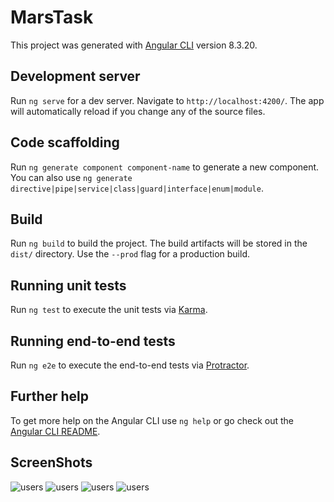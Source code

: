 # MarsTask

This project was generated with [Angular CLI](https://github.com/angular/angular-cli) version 8.3.20.

## Development server

Run `ng serve` for a dev server. Navigate to `http://localhost:4200/`. The app will automatically reload if you change any of the source files.

## Code scaffolding

Run `ng generate component component-name` to generate a new component. You can also use `ng generate directive|pipe|service|class|guard|interface|enum|module`.

## Build

Run `ng build` to build the project. The build artifacts will be stored in the `dist/` directory. Use the `--prod` flag for a production build.

## Running unit tests

Run `ng test` to execute the unit tests via [Karma](https://karma-runner.github.io).

## Running end-to-end tests

Run `ng e2e` to execute the end-to-end tests via [Protractor](http://www.protractortest.org/).

## Further help

To get more help on the Angular CLI use `ng help` or go check out the [Angular CLI README](https://github.com/angular/angular-cli/blob/master/README.md).


## ScreenShots 

![users](https://github.com/surendrapuppalla/task/blob/main/src/assets/allUsers1.png)
![users](https://github.com/surendrapuppalla/task/blob/main/src/assets/userDetails2.png)
![users](https://github.com/surendrapuppalla/task/blob/main/src/assets/userCards3.png)
![users](https://github.com/surendrapuppalla/task/blob/main/src/assets/usercards4.png)
